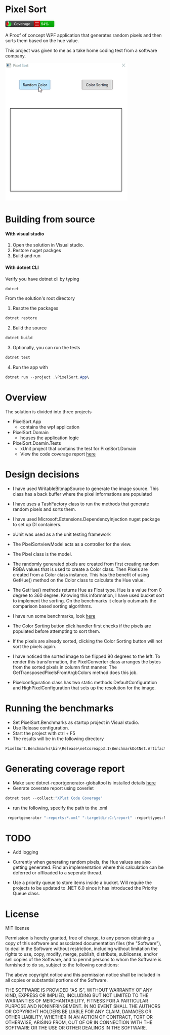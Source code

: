 # Pixel Sort
![Line coverage](badge_linecoverage.png)

A Proof of concept WPF application that generates random pixels and then sorts them based on the hue value.

This project was given to me as a take home coding test from a software company.

![](demo.gif)

# Building from source

#### With visual studio

1. Open the solution in Visual studio.
2. Restore nuget packges
3. Build and run

#### With dotnet CLI

Verify you have dotnet cli by typing 

```powershell
dotnet
```

From the solution's root directory

1. Resotre the packages
```powershell
dotnet restore
```

2. Build the source

```powershell
dotnet build
```

3. Optionally, you can run the tests 

```powershell
dotnet test
```

4. Run the app with

```powershell
dotnet run --project .\PixelSort.App\
```

# Overview

The solution is divided into three projects

- PixelSort.App
	- contains the wpf application
- PixelSort.Domain
	- houses the application logic
- PixelSort.Doamin.Tests
	- xUnit project that contains the test for PixelSort.Domain
	- View the code coverage report [here](code-coverage-summary.md)


# Design decisions

- I have used WritableBitmapSource to generate the image source. This class has a back buffer where the pixel informations are populated

- I have uses a TashFactory class to run the methods that generate random pixels and sorts them.

- I have used Microsoft.Extensions.DependencyInjection nuget package to set up DI containers.

- xUnit was used as a the unit testing framework

- The PixelSortviewModel acts as a controller for the view.

- The Pixel class is the model. 

- The randomly generated pixels are created from first creating random RGBA values that is used to create a Color class. Then Pixels are created from a Color class instance. This has the benefit of using GetHue() method on the Color class to calculate the Hue value.

- The GetHue() methods returns Hue as Float type. Hue is a value from 0 degree to 360 degree. Knowing this information, I have used bucket sort to implement the sorting. On the benchmarks it clearly outsmarts the comparison based sorting algorithms. 
	
- I have run some benchmarks, look [here](BucketSortVsOthers-report-github.md)

- The Color Sorting button click handler first checks if the pixels are populated before attempting to sort them.

- If the pixels are already sorted, clicking the Color Sorting button will not sort the pixels again.

- I have noticed the sorted image to be flipped 90 degrees to the left. To render this transformation, the PixelConverter class arranges the bytes from the sorted pixels in column first manner. The GetTransposedPixelsFromArgbColors method does this job.

- Pixelconfiguration class has two static methods DefaultConfiguration and HighPixelConfiguration that sets up the resolution for the image.

# Running the benchmarks

- Set PixelSort.Benchmarks as startup project in Visual studio.
- Use Release configuration.
- Start the project with ctrl + F5
- The results will be in the following directory

```
PixelSort.Benchmarks\bin\Release\netcoreapp3.1\BenchmarkDotNet.Artifacts\results
```

# Generating coverage report

- Make sure dotnet-reportgenerator-globaltool is installed details [here](https://www.nuget.org/packages/dotnet-reportgenerator-globaltool)
- Genrate coverate report using coverlet
```powershell
dotnet test --collect:"XPlat Code Coverage"
```
- run the following, specify the path to the .xml 
```powershell
 reportgenerator "-reports:*.xml" "-targetdir:C:\report" -reporttypes:MarkdownSummary
```

# TODO 

- Add logging

- Currently when generating random pixels, the Hue values are also getting generated. Find an implementation where this calculation can be deferred or offloaded to a seperate thread.

- Use a priority queue to store items inside a bucket. Will require the projects to be updated to .NET 6.0 since it has introduced the Priority Queue class.

# License

MIT license 

Permission is hereby granted, free of charge, to any person obtaining a copy of this software and associated documentation files (the "Software"), to deal in the Software without restriction, including without limitation the rights to use, copy, modify, merge, publish, distribute, sublicense, and/or sell copies of the Software, and to permit persons to whom the Software is furnished to do so, subject to the following conditions:

The above copyright notice and this permission notice shall be included in all copies or substantial portions of the Software.

THE SOFTWARE IS PROVIDED "AS IS", WITHOUT WARRANTY OF ANY KIND, EXPRESS OR IMPLIED, INCLUDING BUT NOT LIMITED TO THE WARRANTIES OF MERCHANTABILITY, FITNESS FOR A PARTICULAR PURPOSE AND NONINFRINGEMENT. IN NO EVENT SHALL THE AUTHORS OR COPYRIGHT HOLDERS BE LIABLE FOR ANY CLAIM, DAMAGES OR OTHER LIABILITY, WHETHER IN AN ACTION OF CONTRACT, TORT OR OTHERWISE, ARISING FROM, OUT OF OR IN CONNECTION WITH THE SOFTWARE OR THE USE OR OTHER DEALINGS IN THE SOFTWARE.

